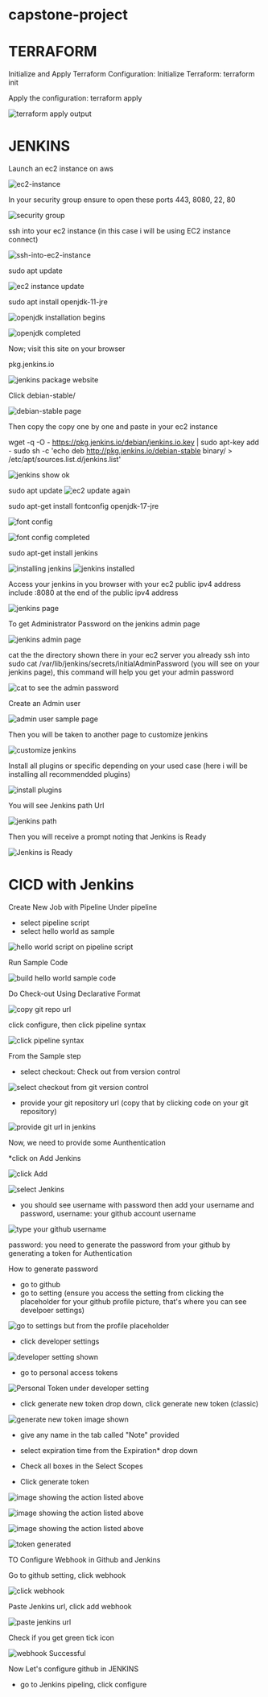 # capstone-project

# TERRAFORM
Initialize and Apply Terraform Configuration:
Initialize Terraform: terraform init

Apply the configuration: terraform apply

![terraform apply output](<images/terraform ss.png>)

 
# JENKINS

Launch an ec2 instance on aws 

![ec2-instance](<images/EC2 INSTANCE jenkins.png>)

In your security group ensure to open these ports 443, 8080, 22, 80

![security group](<images/security group inbound rule opened.png>)

ssh into your ec2 instance (in this case i will be using EC2 instance connect)

![ssh-into-ec2-instance](<images/ssh into ec2.png>)

sudo apt update

![ec2 instance update](<images/sudo update.png>)

sudo apt install openjdk-11-jre

![openjdk installation begins](<images/opendjk install before typing Yes.png>)

![openjdk completed](<images/open jdk installation completed.png>)

Now;
visit this site on your browser

pkg.jenkins.io

![jenkins package website](images/pkg.jenkins.io.png)

Click debian-stable/

![debian-stable page](<images/pkg.jenkins.io debian-stable.png>)

Then copy the copy one by one and paste in your ec2 instance

wget -q -O - https://pkg.jenkins.io/debian/jenkins.io.key | sudo apt-key add -
sudo sh -c 'echo deb http://pkg.jenkins.io/debian-stable binary/ > /etc/apt/sources.list.d/jenkins.list'

![jenkins show ok](<images/jenkins ok.png>)

sudo apt update
![ec2 update again](<images/apt update again.png>)

sudo apt-get install fontconfig openjdk-17-jre

![font config](<images/install fontconfig openjdk-17-jre .png>)

![font config completed](<images/config 2.png>)

sudo apt-get install jenkins

![installing jenkins](<images/install jenkins.png>)
![jenkins installed](<images/jenkins finally installed.png>)

Access your jenkins in you browser with your ec2 public ipv4 address include :8080 at the end of the public ipv4 address

![jenkins page](<images/unlock jenkins page.png>)

To get Administrator Password
on the jenkins admin page

![jenkins admin page](<images/Jenkins admin first page.png>)

cat the the directory shown there in your ec2 server you already ssh into
sudo cat /var/lib/jenkins/secrets/initialAdminPassword (you will see on your jenkins page), this command will help you get your admin password

![cat to see the admin password](<images/cat to see password.png>)

Create an Admin user 

![admin user sample page](<images/admin user sample.png>)

Then you will be taken to another page to customize jenkins

![customize jenkins](<images/homepage to customize jenkins.png>)

Install all plugins or specific depending on your used case (here i will be installing all recommendded plugins)

![install plugins](<images/install jenkins.png>)

You will see Jenkins path Url

![jenkins path](<images/jenkins url.png>)

Then you will receive a prompt noting that Jenkins is Ready

![Jenkins is Ready](<images/Jenkins admin first page.png>)

# CICD with Jenkins

Create New Job with Pipeline
Under pipeline 
* select pipeline script
* select hello world as sample

![hello world script on pipeline script](<images/CICD with Jenkins/select pipeline script.png>)

Run Sample Code

![build hello world sample code](<images/CICD with Jenkins/build hello world sample code.png>)

Do Check-out Using Declarative Format


![copy git repo url](<images/CICD with Jenkins/copy git repository link.png>)

click configure, then click pipeline syntax

![click pipeline syntax](<images/CICD with Jenkins/click pipeline syntax.png>)

From the Sample step
* select checkout: Check out from version control

![select checkout from git version control](<images/CICD with Jenkins/pick checkout from git version control.jpg>)

* provide your git repository url (copy that by clicking code on your git repository)

![provide git url in jenkins](<images/CICD with Jenkins/provide git repo url inside jenkins.png>)

Now, we need to provide some Aunthentication

*click on Add Jenkins

![click Add](<images/CICD with Jenkins/provide git repo url inside jenkins.png>)

![select Jenkins](<images/CICD with Jenkins/jenkins pops up, then select it.jpg>)


* you should see username with password then add your username and password, username: your github account username

![type your github username](<images/CICD with Jenkins/Screenshot 2024-10-10 050412.png>)


password: you need to generate the password from your github by generating a token for Authentication

How to generate password

* go to github
* go to setting (ensure you access the setting from clicking the placeholder for your github profile picture, that's where you can see develpoer settings)

![go to settings but from the profile placeholder](<images/CICD with Jenkins/Access setting from profile picture placeholder.png>)

* click developer settings

![developer setting shown](<images/CICD with Jenkins/click developer settings.png>)

   - go to personal access tokens

![Personal Token under developer setting](<images/CICD with Jenkins/Click Personal Access Tokens, select token classic.png>)

   - click generate new token drop down,  click generate new token (classic)

![generate new token image shown](<images/CICD with Jenkins/generate new token classic.png>)

   - give any name in the tab called "Note" provided

   - select expiration time from the Expiration* drop down

   - Check all boxes in the Select Scopes 

   - Click generate token

![image showing the action listed above](<images/CICD with Jenkins/give a name then check all boxes.png>)

![image showing the action listed above](<images/CICD with Jenkins/give a name then check all boxes 2.png>)

![image showing the action listed above](<images/CICD with Jenkins/give a name then check all boxes 3.png>)

![token generated](<images/CICD with Jenkins/token generated.png>)

TO Configure Webhook in Github and Jenkins

Go to github setting, click webhook

![click webhook](<images/CICD with Jenkins/webhook, copy and paste jenkins url in it.png>)

Paste Jenkins url, click add webhook

![paste jenkins url](<images/CICD with Jenkins/Screenshot 2024-10-10 053048.png>)

Check if  you get green tick icon

![webhook Successful](<images/CICD with Jenkins/webhook sucessful.png>)

Now Let's configure github in JENKINS

   - go to Jenkins pipeling, click configure